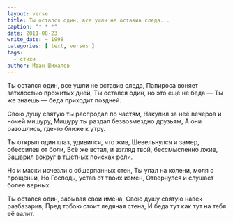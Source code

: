```yaml
---
layout: verse
title: Ты остался один, все ушли не оставив следа...
caption: "* * *"
date: 2011-08-23
write_date: ~ 1998
categories: [ text, verses ]
tags:
  - стихи
author: Иван Шихалев
---
```

Ты остался один, все ушли не оставив следа,
Папироса воняет затхлостью прожитых дней,
Ты остался один, но это ещё не беда —
Ты же знаешь — беда приходит поздней.

Свою душу святую ты распродал по частям,
Накупил за неё вечеров и ночей мишуру,
Мишуру ты раздал безвозмездно друзьям,
А они разошлись, где-то ближе к утру.

Ты открыл один глаз, удивился, что жив,
Шевельнулся и замер, обессилев от боли,
Всё же встал, и взгляд твой, бессмысленно лжив,
Зашарил вокруг в тщетных поисках роли.

Но и маски исчезли с обшарпанных стен,
Ты упал на колени, моля о прощеньи,
Но Господь, устав от твоих измен,
Отвернулся и слушает более верных.

Ты остался один, забывая свои имена,
Свою душу святую навек разбазарив,
Пред тобою стоит ледяная стена,
И беда тут как тут на тебя её валит.
